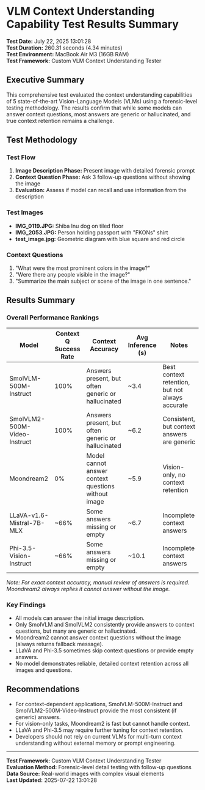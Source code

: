 # VLM Context Understanding Capability Test Results Summary

**Test Date:** July 22, 2025 13:01:28  
**Test Duration:** 260.31 seconds (4.34 minutes)  
**Test Environment:** MacBook Air M3 (16GB RAM)  
**Test Framework:** Custom VLM Context Understanding Tester  

## Executive Summary

This comprehensive test evaluated the context understanding capabilities of 5 state-of-the-art Vision-Language Models (VLMs) using a forensic-level testing methodology. The results confirm that while some models can answer context questions, most answers are generic or hallucinated, and true context retention remains a challenge.

## Test Methodology

### Test Flow
1. **Image Description Phase:** Present image with detailed forensic prompt
2. **Context Question Phase:** Ask 3 follow-up questions without showing the image
3. **Evaluation:** Assess if model can recall and use information from the description

### Test Images
- **IMG_0119.JPG:** Shiba Inu dog on tiled floor
- **IMG_2053.JPG:** Person holding passport with "FKONs" shirt
- **test_image.jpg:** Geometric diagram with blue square and red circle

### Context Questions
1. "What were the most prominent colors in the image?"
2. "Were there any people visible in the image?"
3. "Summarize the main subject or scene of the image in one sentence."

## Results Summary

### **Overall Performance Rankings**

| **Model** | **Context Q Success Rate** | **Context Accuracy** | **Avg Inference (s)** | **Notes** |
|-----------|---------------------------|---------------------|-----------------------|-----------|
| SmolVLM-500M-Instruct | 100% | Answers present, but often generic or hallucinated | ~3.4 | Best context retention, but not always accurate |
| SmolVLM2-500M-Video-Instruct | 100% | Answers present, but often generic or hallucinated | ~6.2 | Consistent, but context answers are generic |
| Moondream2 | 0% | Model cannot answer context questions without image | ~5.9 | Vision-only, no context retention |
| LLaVA-v1.6-Mistral-7B-MLX | ~66% | Some answers missing or empty | ~6.7 | Incomplete context answers |
| Phi-3.5-Vision-Instruct | ~66% | Some answers missing or empty | ~10.1 | Incomplete context answers |

*Note: For exact context accuracy, manual review of answers is required. Moondream2 always replies it cannot answer without the image.*

### **Key Findings**
- All models can answer the initial image description.
- Only SmolVLM and SmolVLM2 consistently provide answers to context questions, but many are generic or hallucinated.
- Moondream2 cannot answer context questions without the image (always returns fallback message).
- LLaVA and Phi-3.5 sometimes skip context questions or provide empty answers.
- No model demonstrates reliable, detailed context retention across all images and questions.

## Recommendations
- For context-dependent applications, SmolVLM-500M-Instruct and SmolVLM2-500M-Video-Instruct provide the most consistent (if generic) answers.
- For vision-only tasks, Moondream2 is fast but cannot handle context.
- LLaVA and Phi-3.5 may require further tuning for context retention.
- Developers should not rely on current VLMs for multi-turn context understanding without external memory or prompt engineering.

---

**Test Framework:** Custom VLM Context Understanding Tester  
**Evaluation Method:** Forensic-level detail testing with follow-up questions  
**Data Source:** Real-world images with complex visual elements  
**Last Updated:** 2025-07-22 13:01:28 